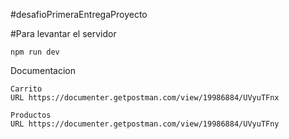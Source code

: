 #desafioPrimeraEntregaProyecto

#Para levantar el servidor
    
    npm run dev 
    
Documentacion 
    
    Carrito
    URL https://documenter.getpostman.com/view/19986884/UVyuTFnx  
    
    Productos
    URL https://documenter.getpostman.com/view/19986884/UVyuTFny
    
